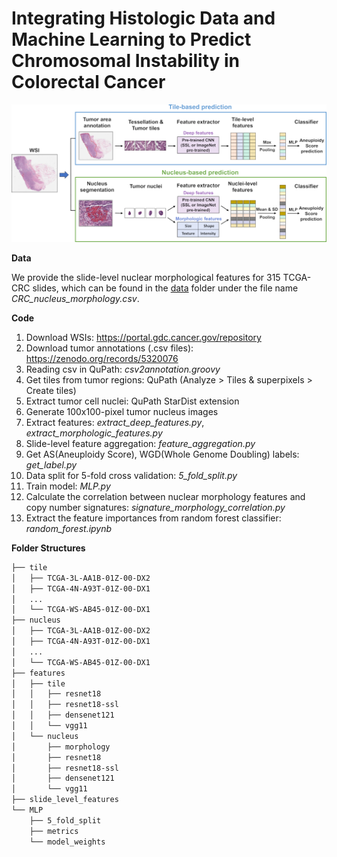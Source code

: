 # Integrating Histologic Data and Machine Learning to Predict Chromosomal Instability in Colorectal Cancer 

![alt text](https://github.com/BeautifulMath/WSI_CIN/blob/main/Image/Figure1.png?raw=true)

**Data**  
  
We provide the slide-level nuclear morphological features for 315 TCGA-CRC slides, which can be found in the [data](https://github.com/BeautifulMath/WSI_CIN/tree/main/data) folder under the file name *CRC_nucleus_morphology.csv*.

**Code**
1. Download WSIs: <https://portal.gdc.cancer.gov/repository>
2. Download tumor annotations (.csv files): <https://zenodo.org/records/5320076>
3. Reading csv in QuPath: *csv2annotation.groovy*
4. Get tiles from tumor regions: QuPath (Analyze > Tiles & superpixels > Create tiles)
5. Extract tumor cell nuclei: QuPath StarDist extension
6. Generate 100x100-pixel tumor nucleus images
7. Extract features: *extract_deep_features.py*, *extract_morphologic_features.py*
8. Slide-level feature aggregation: *feature_aggregation.py*
9. Get AS(Aneuploidy Score), WGD(Whole Genome Doubling) labels: *get_label.py*
10. Data split for 5-fold cross validation: *5_fold_split.py*
11. Train model: *MLP.py*
12. Calculate the correlation between nuclear morphology features and copy number signatures: *signature_morphology_correlation.py*
13. Extract the feature importances from random forest classifier: *random_forest.ipynb*

**Folder Structures**
```bash
├── tile
│   ├── TCGA-3L-AA1B-01Z-00-DX2
│   ├── TCGA-4N-A93T-01Z-00-DX1
│   ...
│   └── TCGA-WS-AB45-01Z-00-DX1
├── nucleus
│   ├── TCGA-3L-AA1B-01Z-00-DX2
│   ├── TCGA-4N-A93T-01Z-00-DX1
│   ...
│   └── TCGA-WS-AB45-01Z-00-DX1
├── features
│   ├── tile
│   │   ├── resnet18
│   │   ├── resnet18-ssl
│   │   ├── densenet121
│   │   └── vgg11
│   └── nucleus
│       ├── morphology
│       ├── resnet18
│       ├── resnet18-ssl
│       ├── densenet121
│       └── vgg11
├── slide_level_features
└── MLP
    ├── 5_fold_split
    ├── metrics
    └── model_weights
``` 
